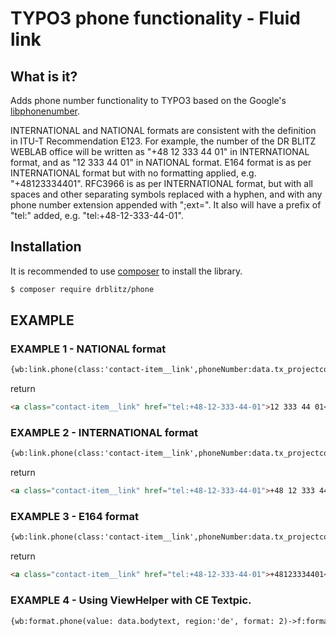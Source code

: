 # TYPO3 phone functionality - Fluid link 


## What is it?

Adds phone number functionality to TYPO3  based on the  Google's [libphonenumber](https://github.com/google/libphonenumber).

INTERNATIONAL and NATIONAL formats are consistent with the definition in ITU-T Recommendation E123. For example, 
the number of the DR BLITZ WEBLAB  office will be written as "+48 12 333 44 01" in INTERNATIONAL format, and as 
"12 333 44 01" in NATIONAL format. E164 format is as per INTERNATIONAL format but with no formatting applied, 
e.g. "+48123334401". RFC3966 is as per INTERNATIONAL format, but with all spaces and other separating symbols replaced 
with a hyphen, and with any phone number extension appended with ";ext=". 
It also will have a prefix of "tel:" added, e.g. "tel:+48-12-333-44-01".


## Installation

It is recommended to use [composer](https://getcomposer.org) to install the library.

```bash
$ composer require drblitz/phone
```
## EXAMPLE 

### EXAMPLE 1 - NATIONAL format

```html
{wb:link.phone(class:'contact-item__link',phoneNumber:data.tx_projectcore_phone, region:'pl', format: 2,)}
```
return 
```html
<a class="contact-item__link" href="tel:+48-12-333-44-01">12 333 44 01</a>
```
### EXAMPLE 2 - INTERNATIONAL format

```html
{wb:link.phone(class:'contact-item__link',phoneNumber:data.tx_projectcore_phone, region:'pl', format: 1,)}
```

return

```html
<a class="contact-item__link" href="tel:+48-12-333-44-01">+48 12 333 44 01</a>
```

### EXAMPLE 3 - E164 format

```html
{wb:link.phone(class:'contact-item__link',phoneNumber:data.tx_projectcore_phone, region:'pl', format: 0,)}
```

return

```html
<a class="contact-item__link" href="tel:+48-12-333-44-01">+48123334401</a>
```

### EXAMPLE 4 - Using ViewHelper with CE Textpic.
```html
{wb:format.phone(value: data.bodytext, region:'de', format: 2)->f:format.html(parseFuncTSPath: 'lib.parseFunc')
```
